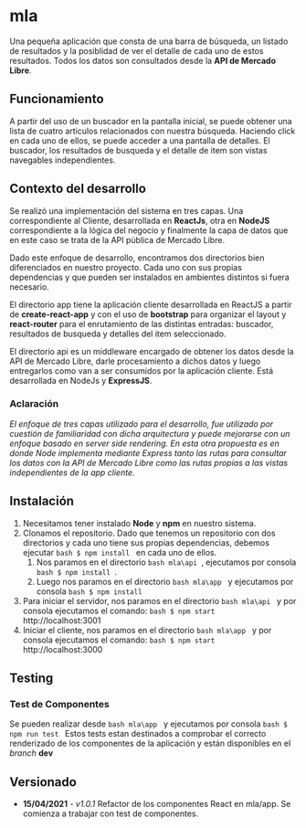 # mla
Una pequeña aplicación que consta de una barra de búsqueda, un listado de resultados y la posiblidad de ver el detalle de cada uno de estos resultados. Todos los datos son consultados desde la **API de Mercado Libre**.

## Funcionamiento

A partir del uso de un buscador en la pantalla inicial, se puede obtener una lista de cuatro articulos relacionados con nuestra búsqueda. Haciendo click en cada uno de ellos, se puede acceder a una pantalla de detalles. El buscador, los resultados de busqueda y el detalle de item son vistas navegables independientes.

## Contexto del desarrollo

Se realizó una implementación del sistema en tres capas. Una correspondiente al Cliente, desarrollada en **ReactJs**, otra en **NodeJS** correspondiente a la lógica del negocio y finalmente la capa de datos que en este caso se trata de la API pública de Mercado Libre.

Dado este enfoque de desarrollo, encontramos dos directorios bien diferenciados en nuestro proyecto. Cada uno con sus propias dependencias y que pueden ser instalados en ambientes distintos si fuera necesario. 

El directorio app tiene la aplicación cliente desarrollada en ReactJS a partir de **create-react-app** y con el uso de **bootstrap** para organizar el layout y **react-router** para el enrutamiento de las distintas entradas: buscador, resultados de busqueda y detalles del item seleccionado.

El directorio api es un middleware encargado de obtener los datos desde la API de Mercado Libre, darle procesamiento a dichos datos y luego entregarlos como van a ser consumidos por la aplicación cliente. Está desarrollada en NodeJs y **ExpressJS**.

### Aclaración

*El enfoque de tres capas utilizado para el desarrollo, fue utilizado por cuestión de familiaridad con dicha arquitectura y puede mejorarse con un enfoque basado en server side rendering. En esta otra propuesta es en donde Node implementa mediante Express tanto las rutas para consultar los datos con la API de Mercado Libre como las rutas propias a las vistas independientes de la app cliente.*

## Instalación

1. Necesitamos tener instalado **Node** y **npm** en nuestro sistema. 
2. Clonamos el repositorio. Dado que tenemos un repositorio con dos directorios y cada uno tiene sus propias dependencias, debemos ejecutar ```bash $ npm install ``` en cada uno de ellos.
    1. Nos paramos en el directorio ```bash mla\api ```, ejecutamos por consola ```bash $ npm install ```. 
    2. Luego nos paramos en el directorio ```bash mla\app ``` y ejecutamos por consola ```bash $ npm install ```
3. Para iniciar el servidor, nos paramos en el directorio ```bash mla\api ``` y por consola ejecutamos el comando:
```bash $ npm start ``` http://localhost:3001
4. Iniciar el cliente, nos paramos en el directorio ```bash mla\app ``` y por consola ejecutamos el comando:
```bash $ npm start ```  http://localhost:3000

## Testing

### Test de Componentes

Se pueden realizar desde ```bash mla\app ``` y ejecutamos por consola ```bash $ npm run test ```
Estos tests estan destinados a comprobar el correcto renderizado de los componentes de la aplicación y están disponibles en el *branch* **dev**

## Versionado

* **15/04/2021** - *v1.0.1* Refactor de los componentes React en mla/app. Se comienza a trabajar con test de componentes.

